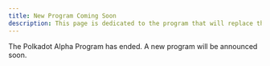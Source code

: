 ```yaml
---
title: New Program Coming Soon
description: This page is dedicated to the program that will replace the Alpha Program.
---
```


The Polkadot Alpha Program has ended. A new program will be announced soon.